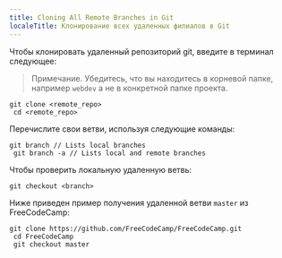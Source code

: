 ```yaml
---
title: Cloning All Remote Branches in Git
localeTitle: Клонирование всех удаленных филиалов в Git
---
```

Чтобы клонировать удаленный репозиторий git, введите в терминал следующее:

> Примечание. Убедитесь, что вы находитесь в корневой папке, например `webdev` а не в конкретной папке проекта.
```
git clone <remote_repo> 
 cd <remote_repo> 
```

Перечислите свои ветви, используя следующие команды:
```
git branch // Lists local branches 
 git branch -a // Lists local and remote branches 
```

Чтобы проверить локальную удаленную ветвь:
```
git checkout <branch> 
```

Ниже приведен пример получения удаленной ветви `master` из FreeCodeCamp:
```
git clone https://github.com/FreeCodeCamp/FreeCodeCamp.git 
 cd FreeCodeCamp 
 git checkout master 

```